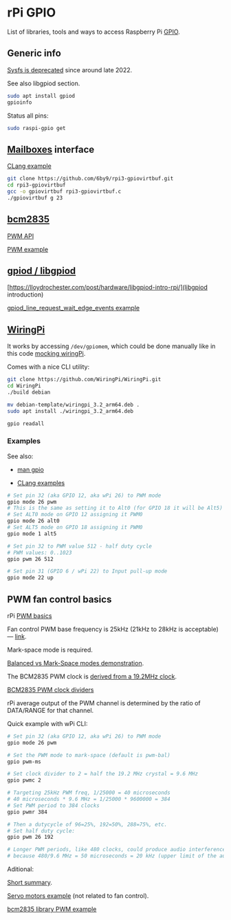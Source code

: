 # rPi GPIO

List of libraries, tools and ways to access Raspberry Pi [GPIO](https://pinout.xyz/).

## Generic info

[Sysfs is deprecated](https://forums.raspberrypi.com/viewtopic.php?t=343514) since around late 2022.

See also libgpiod section.

```bash
sudo apt install gpiod
gpioinfo
```


Status all pins:

```bash
sudo raspi-gpio get
```


## [Mailboxes](https://github.com/raspberrypi/firmware/wiki/Mailboxes) interface

[CLang example](https://github.com/6by9/rpi3-gpiovirtbuf/blob/master/rpi3-gpiovirtbuf.c)

```bash
git clone https://github.com/6by9/rpi3-gpiovirtbuf.git
cd rpi3-gpiovirtbuf
gcc -o gpiovirtbuf rpi3-gpiovirtbuf.c
./gpiovirtbuf g 23
```


## [bcm2835](https://airspayce.com/mikem/bcm2835/)

[PWM API](https://airspayce.com/mikem/bcm2835/group__pwm.html)

[PWM example](https://airspayce.com/mikem/bcm2835/pwm_8c-example.html)


## [gpiod / libgpiod](https://git.kernel.org/pub/scm/libs/libgpiod/libgpiod.git/about/)

[https://lloydrochester.com/post/hardware/libgpiod-intro-rpi/](libgpiod introduction)

[gpiod_line_request_wait_edge_events example](https://github.com/pikvm/kvmd-fan/blob/48b2e8b158d425d2d3354fcd258236afdbb4c0a0/src/fan.c#L169)


## [WiringPi](https://github.com/WiringPi/WiringPi)

It works by accessing `/dev/gpiomem`, which could be done manually like in this code [mocking wiringPi](https://github.com/DougieLawson/RaspberryPi/blob/master/Unified_LCD/wP.c).

Comes with a nice CLI utility:

```bash
git clone https://github.com/WiringPi/WiringPi.git
cd WiringPi
./build debian

mv debian-template/wiringpi_3.2_arm64.deb .
sudo apt install ./wiringpi_3.2_arm64.deb

gpio readall
```


### Examples

See also:

- [man gpio](https://github.com/WiringPi/WiringPi/blob/master/gpio/gpio.1)

- [CLang examples](https://github.com/WiringPi/WiringPi/blob/master/examples/pwm.c)

```bash
# Set pin 32 (aka GPIO 12, aka wPi 26) to PWM mode
gpio mode 26 pwm
# This is the same as setting it to Alt0 (for GPIO 18 it will be Alt5)
# Set ALT0 mode on GPIO 12 assigning it PWM0
gpio mode 26 alt0
# Set ALT5 mode on GPIO 18 assigning it PWM0
gpio mode 1 alt5

# Set pin 32 to PWM value 512 - half duty cycle
# PWM values: 0..1023
gpio pwm 26 512

# Set pin 31 (GPIO 6 / wPi 22) to Input pull-up mode
gpio mode 22 up
```


## PWM fan control basics

rPi [PWM basics](https://youngkin.github.io/post/pulsewidthmodulationraspberrypi/)

Fan control PWM base frequency is 25kHz (21kHz to 28kHz is acceptable) — [link](http://www.pavouk.org/hw/fan/en_fan4wire.html).

Mark-space mode is required.

[Balanced vs Mark-Space modes demonstration](https://www.instructables.com/RaspberryPi-Pulse-Width-Modulation-Demonstration/).

The BCM2835 PWM clock is [derived from a 19.2MHz clock](https://github.com/ondrej1024/shtlib/blob/master/bcm2835.h#L212).

[BCM2835 PWM clock dividers](https://github.com/ondrej1024/shtlib/blob/master/bcm2835.h#L1027)

rPi average output of the PWM channel is determined by the ratio of DATA/RANGE for that channel.

Quick example with wPi CLI:

```bash
# Set pin 32 (aka GPIO 12, aka wPi 26) to PWM mode
gpio mode 26 pwm

# Set the PWM mode to mark-space (default is pwm-bal)
gpio pwm-ms

# Set clock divider to 2 = half the 19.2 MHz crystal = 9.6 MHz
gpio pwmc 2

# Targeting 25kHz PWM freq, 1/25000 = 40 microseconds
# 40 microseconds * 9.6 MHz = 1/25000 * 9600000 = 384
# Set PWM period to 384 clocks
gpio pwmr 384

# Then a dutycycle of 96=25%, 192=50%, 288=75%, etc.
# Set half duty cycle:
gpio pwm 26 192

# Longer PWM periods, like 480 clocks, could produce audio interference, 
# because 480/9.6 MHz = 50 microseconds = 20 kHz (upper limit of the audible freq range)
```

Aditional:

[Short summary](https://raspberrypi.stackexchange.com/questions/53854/driving-pwm-output-frequency).

[Servo motors example](https://github.com/section77/pwm-gpio/blob/master/gpio-pwm.md) (not related to fan control).

[bcm2835 library PWM example](https://www.airspayce.com/mikem/bcm2835/pwm_8c-example.html)
